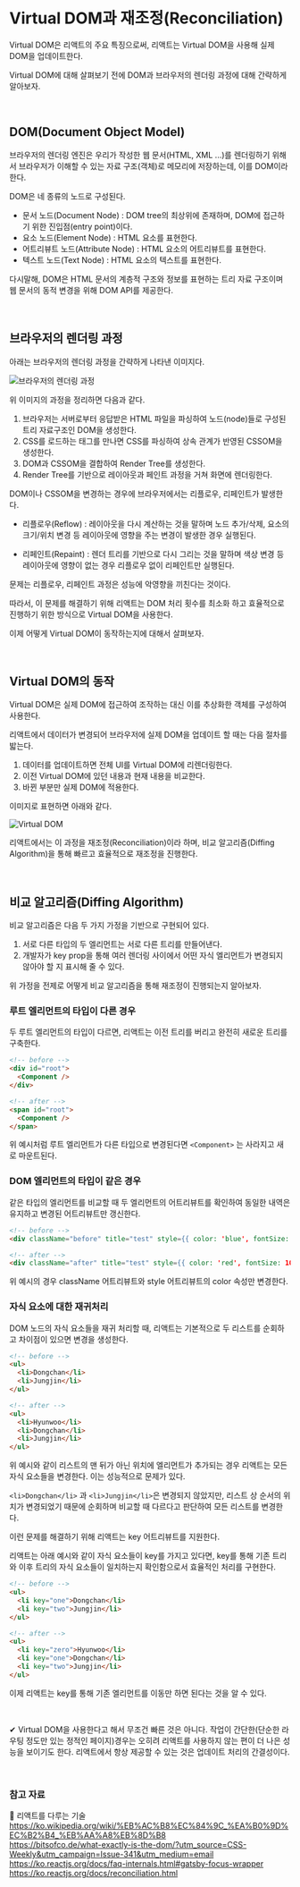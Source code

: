 # Virtual DOM과 재조정(Reconciliation)

Virtual DOM은 리액트의 주요 특징으로써, 리액트는 Virtual DOM을 사용해 실제 DOM을 업데이트한다.

Virtual DOM에 대해 살펴보기 전에 DOM과 브라우저의 렌더링 과정에 대해 간략하게 알아보자.

<br>

## DOM(Document Object Model)

브라우저의 렌더링 엔진은 우리가 작성한 웹 문서(HTML, XML ...)를 렌더링하기 위해서 브라우저가 이해할 수 있는 자료 구조(객체)로 메모리에 저장하는데, 이를 DOM이라 한다.

DOM은 네 종류의 노드로 구성된다.

- 문서 노드(Document Node) : DOM tree의 최상위에 존재하며, DOM에 접근하기 위한 진입점(entry point)이다.
- 요소 노드(Element Node) : HTML 요소를 표현한다.
- 어트리뷰트 노드(Attribute Node) : HTML 요소의 어트리뷰트를 표현한다.
- 텍스트 노드(Text Node) : HTML 요소의 텍스트를 표현한다.

다시말해, DOM은 HTML 문서의 계층적 구조와 정보를 표현하는 트리 자료 구조이며 웹 문서의 동적 변경을 위해 DOM API를 제공한다.

<br>

## 브라우저의 렌더링 과정

아래는 브라우저의 렌더링 과정을 간략하게 나타낸 이미지다.

![브라우저의 렌더링 과정](https://github.com/chanyDev/TIL/blob/main/img/React/Rendering.png?raw=true)

위 이미지의 과정을 정리하면 다음과 같다.

1. 브라우저는 서버로부터 응답받은 HTML 파일을 파싱하여 노드(node)들로 구성된 트리 자료구조인 DOM을 생성한다.
2. CSS를 로드하는 태그를 만나면 CSS를 파싱하여 상속 관계가 반영된 CSSOM을 생성한다.
3. DOM과 CSSOM을 결합하여 Render Tree를 생성한다.
4. Render Tree를 기반으로 레이아웃과 페인트 과정을 거쳐 화면에 렌더링한다.

DOM이나 CSSOM을 변경하는 경우에 브라우저에서는 리플로우, 리페인트가 발생한다.

- 리플로우(Reflow) : 레이아웃을 다시 계산하는 것을 말하며 노드 추가/삭제, 요소의 크기/위치 변경 등 레이아웃에 영향을 주는 변경이 발생한 경우 실행된다.

- 리페인트(Repaint) : 렌더 트리를 기반으로 다시 그리는 것을 말하며 색상 변경 등 레이아웃에 영향이 없는 경우 리플로우 없이 리페인트만 실행된다.

문제는 리플로우, 리페인트 과정은 성능에 악영향을 끼친다는 것이다.

따라서, 이 문제를 해결하기 위해 리액트는 DOM 처리 횟수를 최소화 하고 효율적으로 진행하기 위한 방식으로 Virtual DOM을 사용한다.

이제 어떻게 Virtual DOM이 동작하는지에 대해서 살펴보자.

<br>

## Virtual DOM의 동작

Virtual DOM은 실제 DOM에 접근하여 조작하는 대신 이를 추상화한 객체를 구성하여 사용한다.

리액트에서 데이터가 변경되어 브라우저에 실제 DOM을 업데이트 할 때는 다음 절차를 밟는다.

1. 데이터를 업데이트하면 전체 UI를 Virtual DOM에 리렌더링한다.
2. 이전 Virtual DOM에 있던 내용과 현재 내용을 비교한다.
3. 바뀐 부분만 실제 DOM에 적용한다.

이미지로 표현하면 아래와 같다.

![Virtual DOM](https://github.com/chanyDev/TIL/blob/main/img/React/Virtual%20DOM.png?raw=true)

리액트에서는 이 과정을 재조정(Reconciliation)이라 하며, 비교 알고리즘(Diffing Algorithm)을 통해 빠르고 효율적으로 재조정을 진행한다.

<br>

## 비교 알고리즘(Diffing Algorithm)

비교 알고리즘은 다음 두 가지 가정을 기반으로 구현되어 있다.

1. 서로 다른 타입의 두 엘리먼트는 서로 다른 트리를 만들어낸다.
2. 개발자가 key prop을 통해 여러 렌더링 사이에서 어떤 자식 엘리먼트가 변경되지 않아야 할 지 표시해 줄 수 있다.

위 가정을 전제로 어떻게 비교 알고리즘을 통해 재조정이 진행되는지 알아보자.

### 루트 엘리먼트의 타입이 다른 경우

두 루트 엘리먼트의 타입이 다르면, 리액트는 이전 트리를 버리고 완전히 새로운 트리를 구축한다.

```html
<!-- before -->
<div id="root">
  <Component />
</div>

<!-- after -->
<span id="root">
  <Component />
</span>
```

위 예시처럼 루트 엘리먼트가 다른 타입으로 변경된다면 `<Component>` 는 사라지고 새로 마운트된다.

### DOM 엘리먼트의 타입이 같은 경우

같은 타입의 엘리먼트를 비교할 때 두 엘리먼트의 어트리뷰트를 확인하여 동일한 내역은 유지하고 변경된 어트리뷰트만 갱신한다.

```html
<!-- before -->
<div className="before" title="test" style={{ color: 'blue', fontSize: 10 }} />

<!-- after -->
<div className="after" title="test" style={{ color: 'red', fontSize: 10 }} />
```

위 예시의 경우 className 어트리뷰트와 style 어트리뷰트의 color 속성만 변경한다.

### 자식 요소에 대한 재귀처리

DOM 노드의 자식 요소들을 재귀 처리할 때, 리액트는 기본적으로 두 리스트를 순회하고 차이점이 있으면 변경을 생성한다.

```html
<!-- before -->
<ul>
  <li>Dongchan</li>
  <li>Jungjin</li>
</ul>

<!-- after -->
<ul>
  <li>Hyunwoo</li>
  <li>Dongchan</li>
  <li>Jungjin</li>
</ul>
```

위 예시와 같이 리스트의 맨 뒤가 아닌 위치에 엘리먼트가 추가되는 경우 리액트는 모든 자식 요소들을 변경한다. 이는 성능적으로 문제가 있다.

`<li>Dongchan</li>` 과 `<li>Jungjin</li>`은 변경되지 않았지만, 리스트 상 순서의 위치가 변경되었기 때문에 순회하며 비교할 때 다르다고 판단하여 모든 리스트를 변경한다.

이런 문제를 해결하기 위해 리액트는 key 어트리뷰트를 지원한다.

리액트는 아래 예시와 같이 자식 요소들이 key를 가지고 있다면, key를 통해 기존 트리와 이후 트리의 자식 요소들이 일치하는지 확인함으로서 효율적인 처리를 구현한다.

```html
<!-- before -->
<ul>
  <li key="one">Dongchan</li>
  <li key="two">Jungjin</li>
</ul>

<!-- after -->
<ul>
  <li key="zero">Hyunwoo</li>
  <li key="one">Dongchan</li>
  <li key="two">Jungjin</li>
</ul>
```

이제 리액트는 key를 통해 기존 엘리먼트를 이동만 하면 된다는 것을 알 수 있다.

<br>

✔ Virtual DOM을 사용한다고 해서 무조건 빠른 것은 아니다. 작업이 간단한(단순한 라우팅 정도만 있는 정적인 페이지)경우는 오히려 리액트를 사용하지 않는 편이 더 나은 성능을 보이기도 한다. 리액트에서 항상 제공할 수 있는 것은 업데이트 처리의 간결성이다.

<br>

### 참고 자료

📙 리액트를 다루는 기술 <br>
https://ko.wikipedia.org/wiki/%EB%AC%B8%EC%84%9C_%EA%B0%9D%EC%B2%B4_%EB%AA%A8%EB%8D%B8 <br>
https://bitsofco.de/what-exactly-is-the-dom/?utm_source=CSS-Weekly&utm_campaign=Issue-341&utm_medium=email <br>
https://ko.reactjs.org/docs/faq-internals.html#gatsby-focus-wrapper <br>
https://ko.reactjs.org/docs/reconciliation.html
